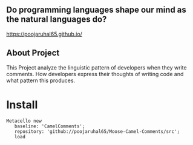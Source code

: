 ## Do programming languages shape our mind as the natural languages do?
https://poojaruhal65.github.io/

## About Project
This Project analyze the linguistic pattern of developers when they write comments. 
How developers express their thoughts of writing code and what pattern this produces.

# Install
```smalltalk
Metacello new
   baseline: 'CamelComments';
   repository: 'github://poojaruhal65/Moose-Camel-Comments/src';
   load

